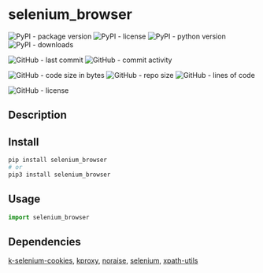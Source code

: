 # selenium_browser

![PyPI - package version](https://img.shields.io/pypi/v/selenium_browser?logo=pypi&style=flat-square)
![PyPI - license](https://img.shields.io/pypi/l/selenium_browser?label=package%20license&style=flat-square)
![PyPI - python version](https://img.shields.io/pypi/pyversions/selenium_browser?logo=pypi&style=flat-square)
![PyPI - downloads](https://img.shields.io/pypi/dm/selenium_browser?logo=pypi&style=flat-square)

![GitHub - last commit](https://img.shields.io/github/last-commit/kkristof200/selenium_browser?style=flat-square)
![GitHub - commit activity](https://img.shields.io/github/commit-activity/m/kkristof200/selenium_browser?style=flat-square)

![GitHub - code size in bytes](https://img.shields.io/github/languages/code-size/kkristof200/selenium_browser?style=flat-square)
![GitHub - repo size](https://img.shields.io/github/repo-size/kkristof200/selenium_browser?style=flat-square)
![GitHub - lines of code](https://img.shields.io/tokei/lines/github/kkristof200/selenium_browser?style=flat-square)

![GitHub - license](https://img.shields.io/github/license/kkristof200/selenium_browser?label=repo%20license&style=flat-square)

## Description



## Install

~~~~bash
pip install selenium_browser
# or
pip3 install selenium_browser
~~~~

## Usage

~~~~python
import selenium_browser
~~~~

## Dependencies

[k-selenium-cookies](https://pypi.org/project/k-selenium-cookies), [kproxy](https://pypi.org/project/kproxy), [noraise](https://pypi.org/project/noraise), [selenium](https://pypi.org/project/selenium), [xpath-utils](https://pypi.org/project/xpath-utils)